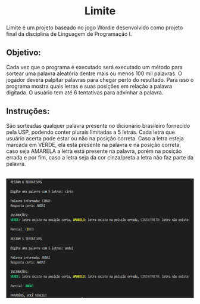 <h1 align="center">Limite</h1>

<p align="left">Limite é um projeto baseado no jogo Wordle desenvolvido como projeto final da disciplina de Linguagem de Programação I.</p>

<h2 align="left">Objetivo:</h2>

<p align="left">Cada vez que o programa é executado será executado um método para sortear uma palavra aleatória dentre mais ou menos 100 mil palavras. O jogador deverá palpitar palavras para chegar perto do resultado. Para isso o programa mostra quais letras e suas posições em relação a palavra digitada. O usuário tem até 6 tentativas para advinhar a palavra.</p>

<h2 align="left">Instruções:</h2>

<p align="left">São sorteadas qualquer palavra presente no dicionário brasileiro fornecido pela USP, podendo conter plurais limitadas a 5 letras. Cada letra que usuário acerta pode estar ou não na posição correta. Caso a letra esteja marcada em VERDE, ela está presente na palavra e na posição correta, caso seja AMARELA a letra está presente na palavra, porém na posição errada e por fim, caso a letra seja da cor cinza/preta a letra não faz parte da palavra.</p>

<br>

<div align="center">
    <img height="320" src="img/telaJogo.png" />
</div>
